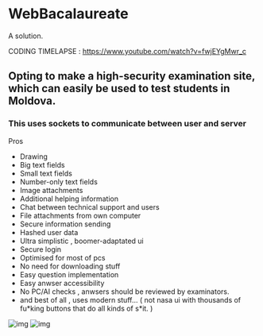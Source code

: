 # WebBacalaureate
A solution.


CODING TIMELAPSE : https://www.youtube.com/watch?v=fwjEYgMwr_c

## Opting to make a high-security examination site, which can easily be used to test students in Moldova.

### This uses sockets to communicate between user and server

Pros
- Drawing
- Big text fields
- Small text fields
- Number-only text fields
- Image attachments
- Additional helping information
- Chat between technical support and users
- File attachments from own computer
- Secure information sending
- Hashed user data
- Ultra simplistic , boomer-adaptated ui
- Secure login
- Optimised for most of pcs
- No need for downloading stuff
- Easy question implementation
- Easy anwser accessibility
- No PC/AI checks , anwsers should be reviewed by examinators.
- and best of all , uses modern stuff... ( not nasa ui with thousands of fu\*king buttons that do all kinds of s\*it. )

![img](https://i.imgur.com/KK1MNaI.png)
![img](https://i.imgur.com/zbSAlvW.png)
